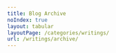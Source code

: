 ```yaml
---
title: Blog Archive
noIndex: true
layout: tabular
layoutPage: /categories/writings/
url: /writings/archive/
---
```


